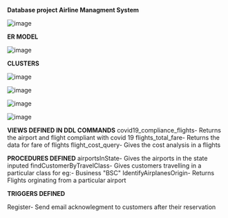 **Database project Airline Managment System**


![image](https://user-images.githubusercontent.com/90936306/146044481-818ac122-4ae5-446c-9c65-5a510ac3e850.png)





**ER MODEL**


![image](https://user-images.githubusercontent.com/90936306/146044243-c1898c81-d747-425d-8d50-cb34114d40a5.png)


**CLUSTERS**



![image](https://user-images.githubusercontent.com/90936306/146044966-1d8e918a-1d90-4b31-848f-519290696768.png)


![image](https://user-images.githubusercontent.com/90936306/146044997-7650facd-5257-4a2e-b77e-a514d6f480cf.png)

![image](https://user-images.githubusercontent.com/90936306/146045075-0a116a36-858e-464e-97ea-daf0379c639d.png)

![image](https://user-images.githubusercontent.com/90936306/146045102-220a0d3c-b019-4b77-a67a-5753dc8d16dd.png)


**VIEWS DEFINED IN DDL COMMANDS**
covid19_compliance_flights- Returns the airport and flight compliant with covid 19
flights_total_fare- Returns the data for fare of flights
flight_cost_query- Gives the cost analysis in a flights


**PROCEDURES DEFINED**
airportsInState- Gives the airports in the state inputed
findCustomerByTravelClass- Gives customers travelling in a particular class  for eg:- Business "BSC"
IdentifyAirplanesOrigin- Returns Flights orginating from a particular airport

**TRIGGERS DEFINED**

Register- Send email acknowlegment to customers after their reservation











